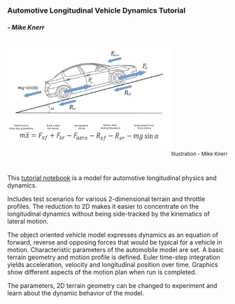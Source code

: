 ### Automotive Longitudinal Vehicle Dynamics Tutorial
##### - Mike Knerr 


#
<div>
<img src="longitudinal-car-v0.06.png" alt="car" width="75%"/>
<div align="right"><sub>Illustration - Mike Knerr</sub></div>
</div>

# 

This [tutorial notebook](longitudinal_vehicle_dynamics_tutorial.ipynb) is a model for automotive longitudinal physics and dynamics. 

Includes test scenarios for various 2-dimensional terrain and throttle profiles. The reduction to 2D makes
it easier to concentrate on the longitudinal dynamics without being side-tracked by the kinematics of lateral motion.

The object oriented vehicle model expresses dynamics as an equation of forward, reverse
and opposing forces that would be typical for a vehicle in motion. Characteristic
parameters of the automobile model are set. A basic terrain geometry and motion profile is
defined. Euler time-step integration yields acceleration, velocity and longitudinal 
position over time. Graphics show different aspects of the motion plan when run is completed.

The parameters, 2D terrain geometry can be changed to experiment and learn about 
the dynamic behavior of the model.








